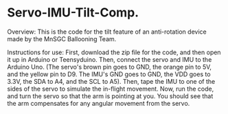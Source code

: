 # Servo-IMU-Tilt-Comp.

Overview: This is the code for the tilt feature of an anti-rotation device made by the MnSGC Ballooning Team.

Instructions for use: First, download the zip file for the code, and then open it up in Arduino or Teensyduino. Then, connect the servo and IMU to the Arduino Uno. (The servo's brown pin goes to GND, the orange pin to 5V, and the yellow pin to D9. The IMU's GND goes to GND, the VDD goes to 3.3V, the SDA to A4, and the SCL to A5). Then, tape the IMU to one of the sides of the servo to simulate the in-flight movement. Now, run the code, and turn the servo so that the arm is pointing at you. You should see that the arm compensates for any angular movement from the servo.
